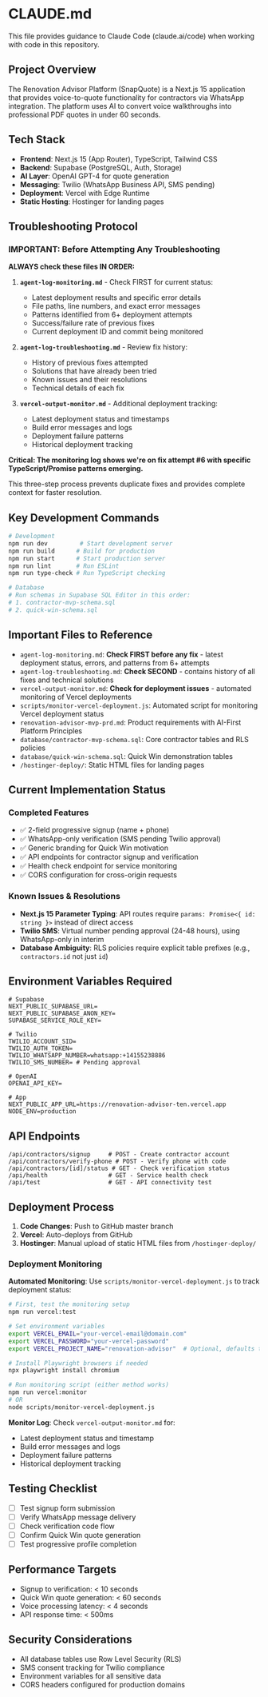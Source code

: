 # CLAUDE.md

This file provides guidance to Claude Code (claude.ai/code) when working with code in this repository.

## Project Overview

The Renovation Advisor Platform (SnapQuote) is a Next.js 15 application that provides voice-to-quote functionality for contractors via WhatsApp integration. The platform uses AI to convert voice walkthroughs into professional PDF quotes in under 60 seconds.

## Tech Stack

- **Frontend**: Next.js 15 (App Router), TypeScript, Tailwind CSS
- **Backend**: Supabase (PostgreSQL, Auth, Storage)
- **AI Layer**: OpenAI GPT-4 for quote generation
- **Messaging**: Twilio (WhatsApp Business API, SMS pending)
- **Deployment**: Vercel with Edge Runtime
- **Static Hosting**: Hostinger for landing pages

## Troubleshooting Protocol

### IMPORTANT: Before Attempting Any Troubleshooting
**ALWAYS check these files IN ORDER:**

1. **`agent-log-monitoring.md`** - Check FIRST for current status:
   - Latest deployment results and specific error details
   - File paths, line numbers, and exact error messages
   - Patterns identified from 6+ deployment attempts
   - Success/failure rate of previous fixes
   - Current deployment ID and commit being monitored

2. **`agent-log-troubleshooting.md`** - Review fix history:
   - History of previous fixes attempted
   - Solutions that have already been tried
   - Known issues and their resolutions
   - Technical details of each fix

3. **`vercel-output-monitor.md`** - Additional deployment tracking:
   - Latest deployment status and timestamps
   - Build error messages and logs
   - Deployment failure patterns
   - Historical deployment tracking

**Critical: The monitoring log shows we're on fix attempt #6 with specific TypeScript/Promise patterns emerging.**

This three-step process prevents duplicate fixes and provides complete context for faster resolution.

## Key Development Commands

```bash
# Development
npm run dev         # Start development server
npm run build      # Build for production
npm run start      # Start production server
npm run lint       # Run ESLint
npm run type-check # Run TypeScript checking

# Database
# Run schemas in Supabase SQL Editor in this order:
# 1. contractor-mvp-schema.sql
# 2. quick-win-schema.sql
```

## Important Files to Reference

- `agent-log-monitoring.md`: **Check FIRST before any fix** - latest deployment status, errors, and patterns from 6+ attempts
- `agent-log-troubleshooting.md`: **Check SECOND** - contains history of all fixes and technical solutions
- `vercel-output-monitor.md`: **Check for deployment issues** - automated monitoring of Vercel deployments
- `scripts/monitor-vercel-deployment.js`: Automated script for monitoring Vercel deployment status
- `renovation-advisor-mvp-prd.md`: Product requirements with AI-First Platform Principles
- `database/contractor-mvp-schema.sql`: Core contractor tables and RLS policies
- `database/quick-win-schema.sql`: Quick Win demonstration tables
- `/hostinger-deploy/`: Static HTML files for landing pages

## Current Implementation Status

### Completed Features
- ✅ 2-field progressive signup (name + phone)
- ✅ WhatsApp-only verification (SMS pending Twilio approval)
- ✅ Generic branding for Quick Win motivation
- ✅ API endpoints for contractor signup and verification
- ✅ Health check endpoint for service monitoring
- ✅ CORS configuration for cross-origin requests

### Known Issues & Resolutions
- **Next.js 15 Parameter Typing**: API routes require `params: Promise<{ id: string }>` instead of direct access
- **Twilio SMS**: Virtual number pending approval (24-48 hours), using WhatsApp-only in interim
- **Database Ambiguity**: RLS policies require explicit table prefixes (e.g., `contractors.id` not just `id`)

## Environment Variables Required

```env
# Supabase
NEXT_PUBLIC_SUPABASE_URL=
NEXT_PUBLIC_SUPABASE_ANON_KEY=
SUPABASE_SERVICE_ROLE_KEY=

# Twilio
TWILIO_ACCOUNT_SID=
TWILIO_AUTH_TOKEN=
TWILIO_WHATSAPP_NUMBER=whatsapp:+14155238886
TWILIO_SMS_NUMBER= # Pending approval

# OpenAI
OPENAI_API_KEY=

# App
NEXT_PUBLIC_APP_URL=https://renovation-advisor-ten.vercel.app
NODE_ENV=production
```

## API Endpoints

```
/api/contractors/signup     # POST - Create contractor account
/api/contractors/verify-phone # POST - Verify phone with code
/api/contractors/[id]/status # GET - Check verification status
/api/health                 # GET - Service health check
/api/test                   # GET - API connectivity test
```

## Deployment Process

1. **Code Changes**: Push to GitHub master branch
2. **Vercel**: Auto-deploys from GitHub
3. **Hostinger**: Manual upload of static HTML files from `/hostinger-deploy/`

### Deployment Monitoring

**Automated Monitoring**: Use `scripts/monitor-vercel-deployment.js` to track deployment status:
```bash
# First, test the monitoring setup
npm run vercel:test

# Set environment variables
export VERCEL_EMAIL="your-vercel-email@domain.com"
export VERCEL_PASSWORD="your-vercel-password"
export VERCEL_PROJECT_NAME="renovation-advisor"  # Optional, defaults to "renovation-advisor"

# Install Playwright browsers if needed
npx playwright install chromium

# Run monitoring script (either method works)
npm run vercel:monitor
# OR
node scripts/monitor-vercel-deployment.js
```

**Monitor Log**: Check `vercel-output-monitor.md` for:
- Latest deployment status and timestamp
- Build error messages and logs
- Deployment failure patterns
- Historical deployment tracking

## Testing Checklist

- [ ] Test signup form submission
- [ ] Verify WhatsApp message delivery
- [ ] Check verification code flow
- [ ] Confirm Quick Win quote generation
- [ ] Test progressive profile completion

## Performance Targets

- Signup to verification: < 10 seconds
- Quick Win quote generation: < 60 seconds
- Voice processing latency: < 4 seconds
- API response time: < 500ms

## Security Considerations

- All database tables use Row Level Security (RLS)
- SMS consent tracking for Twilio compliance
- Environment variables for all sensitive data
- CORS headers configured for production domains